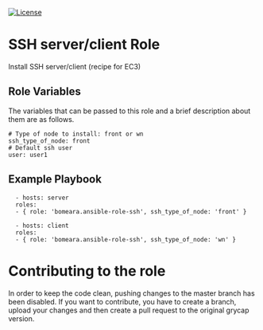 [![License](https://img.shields.io/badge/license-Apache%202-blue.svg)](https://www.apache.org/licenses/LICENSE-2.0)

SSH server/client Role
=======================

Install SSH server/client (recipe for EC3)

Role Variables
--------------

The variables that can be passed to this role and a brief description about them are as follows.

	# Type of node to install: front or wn
	ssh_type_of_node: front
	# Default ssh user
	user: user1

Example Playbook
----------------
```
  - hosts: server
  roles:
  - { role: 'bomeara.ansible-role-ssh', ssh_type_of_node: 'front' }
```
```
  - hosts: client
  roles:
  - { role: 'bomeara.ansible-role-ssh', ssh_type_of_node: 'wn' }
```

Contributing to the role
========================
In order to keep the code clean, pushing changes to the master branch has been disabled. If you want to contribute, you have to create a branch, upload your changes and then create a pull request to the original grycap version.
